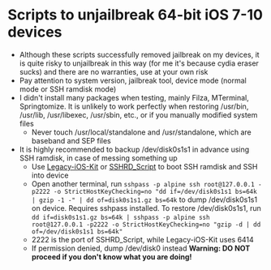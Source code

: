 # Scripts to unjailbreak 64-bit iOS 7-10 devices
- Although these scripts successfully removed jailbreak on my devices, it is quite risky to unjailbreak in this way (for me it's because cydia eraser sucks) and there are no warranties, use at your own risk
- Pay attention to system version, jailbreak tool, device mode (normal mode or SSH ramdisk mode)
- I didn't install many packages when testing, mainly Filza, MTerminal, Springtomize. It is unlikely to work perfectly when restoring /usr/bin, /usr/lib, /usr/libexec, /usr/sbin, etc., or if you manually modified system files
  - Never touch /usr/local/standalone and /usr/standalone, which are baseband and SEP files
- It is highly recommended to backup /dev/disk0s1s1 in advance using SSH ramdisk, in case of messing something up
  - Use [Legacy-iOS-Kit](https://github.com/LukeZGD/Legacy-iOS-Kit) or [SSHRD_Script](https://github.com/verygenericname/SSHRD_Script) to boot SSH ramdisk and SSH into device
  - Open another terminal, run `sshpass -p alpine ssh root@127.0.0.1 -p2222 -o StrictHostKeyChecking=no "dd if=/dev/disk0s1s1 bs=64k | gzip -1 -" | dd of=disk0s1s1.gz bs=64k` to dump /dev/disk0s1s1 on device. Requires sshpass installed. To restore /dev/disk0s1s1, run `dd if=disk0s1s1.gz bs=64k | sshpass -p alpine ssh root@127.0.0.1 -p2222 -o StrictHostKeyChecking=no "gzip -d | dd of=/dev/disk0s1s1 bs=64k"`
  - 2222 is the port of SSHRD_Script, while Legacy-iOS-Kit uses 6414
  - If permission denied, dump /dev/disk0 instead
**Warning: DO NOT proceed if you don't know what you are doing!**
